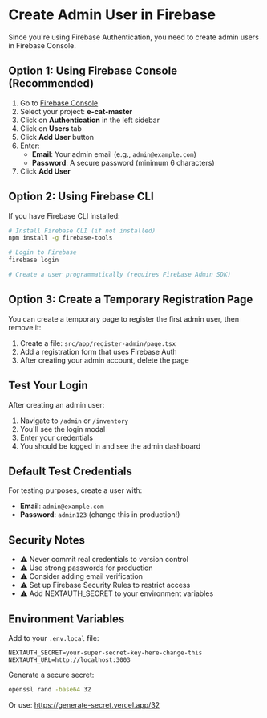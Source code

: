 # Create Admin User in Firebase

Since you're using Firebase Authentication, you need to create admin users in Firebase Console.

## Option 1: Using Firebase Console (Recommended)

1. Go to [Firebase Console](https://console.firebase.google.com/)
2. Select your project: **e-cat-master**
3. Click on **Authentication** in the left sidebar
4. Click on **Users** tab
5. Click **Add User** button
6. Enter:
   - **Email**: Your admin email (e.g., `admin@example.com`)
   - **Password**: A secure password (minimum 6 characters)
7. Click **Add User**

## Option 2: Using Firebase CLI

If you have Firebase CLI installed:

```bash
# Install Firebase CLI (if not installed)
npm install -g firebase-tools

# Login to Firebase
firebase login

# Create a user programmatically (requires Firebase Admin SDK)
```

## Option 3: Create a Temporary Registration Page

You can create a temporary page to register the first admin user, then remove it:

1. Create a file: `src/app/register-admin/page.tsx`
2. Add a registration form that uses Firebase Auth
3. After creating your admin account, delete the page

## Test Your Login

After creating an admin user:

1. Navigate to `/admin` or `/inventory`
2. You'll see the login modal
3. Enter your credentials
4. You should be logged in and see the admin dashboard

## Default Test Credentials

For testing purposes, create a user with:
- **Email**: `admin@example.com`
- **Password**: `admin123` (change this in production!)

## Security Notes

- ⚠️ Never commit real credentials to version control
- ⚠️ Use strong passwords for production
- ⚠️ Consider adding email verification
- ⚠️ Set up Firebase Security Rules to restrict access
- ⚠️ Add NEXTAUTH_SECRET to your environment variables

## Environment Variables

Add to your `.env.local` file:

```env
NEXTAUTH_SECRET=your-super-secret-key-here-change-this
NEXTAUTH_URL=http://localhost:3003
```

Generate a secure secret:
```bash
openssl rand -base64 32
```

Or use: https://generate-secret.vercel.app/32